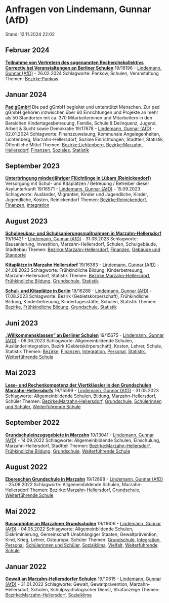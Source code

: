 # Anfragen von Lindemann, Gunnar (AfD)

Stand: 12.11.2024 22:02

## Februar 2024
**[Teilnahme von Vertretern des sogenannten Recherchekollektivs Correctiv bei Veranstaltungen an Berliner Schulen](https://pardok.parlament-berlin.de/starweb/adis/citat/VT/19/SchrAnfr/S19-18196.pdf)**
19/18196 - [Lindemann, Gunnar (AfD)](autor_lindemann_gunnar_afd.md) - 26.02.2024
Schlagworte: Pankow, Schulen, Veranstaltung
Themen: [Bezirke:Pankow](thema_bezirke_pankow.md)

## Januar 2024
**[Pad gGmbH](https://pardok.parlament-berlin.de/starweb/adis/citat/VT/19/SchrAnfr/S19-17678.pdf)**
Die pad gGmbH begleitet und unterstützt Menschen. Zur pad gGmbH gehören inzwischen über 60 Einrichtungen und Projekte an mehr als 50 Standorten mit ca. 370 Mitarbeiterinnen und Mitarbeitern in den Bereichen Kindertagesbetreuung, Familie, Schule & Delinquenz, Jugend, Arbeit & Sucht sowie Demokratie
19/17678 - [Lindemann, Gunnar (AfD)](autor_lindemann_gunnar_afd.md) - 02.01.2024
Schlagworte: Finanzzuweisung, Kommunale Angelegenheiten, Lichtenberg, Marzahn-Hellersdorf, Soziale Einrichtungen, Stadtteil, Statistik, Öffentliche Mittel
Themen: [Bezirke:Lichtenberg](thema_bezirke_lichtenberg.md), [Bezirke:Marzahn-Hellersdorf](thema_bezirke_marzahn-hellersdorf.md), [Finanzen](thema_finanzen.md), [Soziales](thema_soziales.md), [Statistik](thema_statistik.md)

## September 2023
**[Unterbringung minderjähriger Flüchtlinge in Lübars (Reinickendorf)](https://pardok.parlament-berlin.de/starweb/adis/citat/VT/19/SchrAnfr/S19-16571.pdf)**
Versorgung mit Schul- und Kitaplätzen / Betreuung / Betreiber dieser Asylunterkunft
19/16571 - [Lindemann, Gunnar (AfD)](autor_lindemann_gunnar_afd.md) - 15.09.2023
Schlagworte: Ausländer, Migranten, Kinder und Jugendliche, Kinder, Jugendliche, Kosten, Reinickendorf
Themen: [Bezirke:Reinickendorf](thema_bezirke_reinickendorf.md), [Finanzen](thema_finanzen.md), [Integration](thema_integration.md)

## August 2023
**[Schulneubau- und Schulsanierungsmaßnahmen in Marzahn-Hellersdorf](https://pardok.parlament-berlin.de/starweb/adis/citat/VT/19/SchrAnfr/S19-16421.pdf)**
19/16421 - [Lindemann, Gunnar (AfD)](autor_lindemann_gunnar_afd.md) - 31.08.2023
Schlagworte: Bausanierung, Investition, Marzahn-Hellersdorf, Schulen, Schulgebäude, Städtebau
Themen: [Bezirke:Marzahn-Hellersdorf](thema_bezirke_marzahn-hellersdorf.md), [Finanzen](thema_finanzen.md), [Gebäude und Standorte](thema_gebaeude_und_standorte.md)

**[Kitaplätze in Marzahn Hellersdorf](https://pardok.parlament-berlin.de/starweb/adis/citat/VT/19/SchrAnfr/S19-16383.pdf)**
19/16383 - [Lindemann, Gunnar (AfD)](autor_lindemann_gunnar_afd.md) - 24.08.2023
Schlagworte: Frühkindliche Bildung, Kinderbetreuung, Marzahn-Hellersdorf, Statistik
Themen: [Bezirke:Marzahn-Hellersdorf](thema_bezirke_marzahn-hellersdorf.md), [Frühkindliche Bildung](thema_fruehkindliche_bildung.md), [Grundschule](thema_grundschule.md), [Statistik](thema_statistik.md)

**[Schul- und Kitaplätze in Berlin](https://pardok.parlament-berlin.de/starweb/adis/citat/VT/19/SchrAnfr/S19-16288.pdf)**
19/16288 - [Lindemann, Gunnar (AfD)](autor_lindemann_gunnar_afd.md) - 17.08.2023
Schlagworte: Bezirk (Gebietskörperschaft), Frühkindliche Bildung, Kinderbetreuung, Kindertagesstätte, Schulen, Statistik
Themen: [Bezirke](thema_bezirke.md), [Frühkindliche Bildung](thema_fruehkindliche_bildung.md), [Grundschule](thema_grundschule.md), [Statistik](thema_statistik.md)

## Juni 2023
**[„Willkommensklassen” an Berliner Schulen](https://pardok.parlament-berlin.de/starweb/adis/citat/VT/19/SchrAnfr/S19-15675.pdf)**
19/15675 - [Lindemann, Gunnar (AfD)](autor_lindemann_gunnar_afd.md) - 08.06.2023
Schlagworte: Allgemeinbildende Schulen, Ausländerintegration, Bezirk (Gebietskörperschaft), Kosten, Lehrer, Schule, Statistik
Themen: [Bezirke](thema_bezirke.md), [Finanzen](thema_finanzen.md), [Integration](thema_integration.md), [Personal](thema_personal.md), [Statistik](thema_statistik.md), [Weiterführende Schule](thema_weiterfuehrende_schule.md)

## Mai 2023
**[Lese- und Rechenkompetenz der Viertklässler in den Grundschulen Marzahn-Hellersdorfs](https://pardok.parlament-berlin.de/starweb/adis/citat/VT/19/SchrAnfr/S19-15599.pdf)**
19/15599 - [Lindemann, Gunnar (AfD)](autor_lindemann_gunnar_afd.md) - 31.05.2023
Schlagworte: Allgemeinbildende Schulen, Bildung, Marzahn-Hellersdorf, Schüler
Themen: [Bezirke:Marzahn-Hellersdorf](thema_bezirke_marzahn-hellersdorf.md), [Grundschule](thema_grundschule.md), [Schülerinnen und Schüler](thema_schuelerinnen_und_schueler.md), [Weiterführende Schule](thema_weiterfuehrende_schule.md)

## September 2022
**[Grundschuleinzugsgebiete in Marzahn](https://pardok.parlament-berlin.de/starweb/adis/citat/VT/19/SchrAnfr/S19-13041.pdf)**
19/13041 - [Lindemann, Gunnar (AfD)](autor_lindemann_gunnar_afd.md) - 14.09.2022
Schlagworte: Allgemeinbildende Schulen, Einschulung, Marzahn-Hellersdorf, Stadtteil
Themen: [Bezirke:Marzahn-Hellersdorf](thema_bezirke_marzahn-hellersdorf.md), [Frühkindliche Bildung](thema_fruehkindliche_bildung.md), [Grundschule](thema_grundschule.md), [Weiterführende Schule](thema_weiterfuehrende_schule.md)

## August 2022
**[Ebereschen Grundschule in Marzahn](https://pardok.parlament-berlin.de/starweb/adis/citat/VT/19/SchrAnfr/S19-12898.pdf)**
19/12898 - [Lindemann, Gunnar (AfD)](autor_lindemann_gunnar_afd.md) - 25.08.2022
Schlagworte: Allgemeinbildende Schulen, Marzahn-Hellersdorf
Themen: [Bezirke:Marzahn-Hellersdorf](thema_bezirke_marzahn-hellersdorf.md), [Grundschule](thema_grundschule.md), [Weiterführende Schule](thema_weiterfuehrende_schule.md)

## Mai 2022
**[Russophobie an Marzahner Grundschulen](https://pardok.parlament-berlin.de/starweb/adis/citat/VT/19/SchrAnfr/S19-11606.pdf)**
19/11606 - [Lindemann, Gunnar (AfD)](autor_lindemann_gunnar_afd.md) - 04.05.2022
Schlagworte: Allgemeinbildende Schulen, Diskriminierung, Gemeinschaft Unabhängiger Staaten, Gewaltprävention, Kind, Krieg, Lehrer, Osteuropa, Schüler
Themen: [Grundschule](thema_grundschule.md), [Integration](thema_integration.md), [Personal](thema_personal.md), [Schülerinnen und Schüler](thema_schuelerinnen_und_schueler.md), [Sozialklima](thema_sozialklima.md), [Vielfalt](thema_vielfalt.md), [Weiterführende Schule](thema_weiterfuehrende_schule.md)

## Januar 2022
**[Gewalt an Marzahn-Hellersdorfer Schulen](https://pardok.parlament-berlin.de/starweb/adis/citat/VT/19/SchrAnfr/S19-10615.pdf)**
19/10615 - [Lindemann, Gunnar (AfD)](autor_lindemann_gunnar_afd.md) - 31.01.2022
Schlagworte: Gewalt, Gewaltprävention, Marzahn-Hellersdorf, Schulen, Schulpsychologischer Dienst, Strafanzeige
Themen: [Bezirke:Marzahn-Hellersdorf](thema_bezirke_marzahn-hellersdorf.md), [Sozialklima](thema_sozialklima.md)

